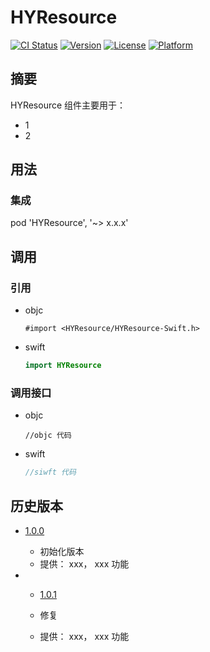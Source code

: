 # HYResource

[![CI Status](https://img.shields.io/travis/stephenchen/HYResource.svg?style=flat)](https://travis-ci.org/stephenchen/HYResource)
[![Version](https://img.shields.io/cocoapods/v/HYResource.svg?style=flat)](https://cocoapods.org/pods/HYResource)
[![License](https://img.shields.io/cocoapods/l/HYResource.svg?style=flat)](https://github.com/stephenchen/HYResource/blob/701ff106db3caa805f9dab12df7749c03c889c47/LICENSE)
[![Platform](https://img.shields.io/cocoapods/p/HYResource.svg?style=flat)](https://cocoapods.org/pods/HYResource)

## 摘要

HYResource 组件主要用于：

- 1
- 2

## 用法

### 集成

pod 'HYResource', '~> x.x.x'

## 调用

### 引用

- objc

  ```objc
  #import <HYResource/HYResource-Swift.h>
  ```

- swift

  ```swift
  import HYResource
  ```

### 调用接口

- objc
  ```objc
  //objc 代码
  ```

- swift

  ```swift
  //siwft 代码
  ```

## 历史版本

- [1.0.0](http://github/stephenchen/HYResource/tag/1.0.0)

  - 初始化版本
  - 提供： xxx， xxx 功能

- - [1.0.1](http://github/stephenchen/HYResource/tag/1.0.1)

  - 修复
  - 提供： xxx， xxx 功能
